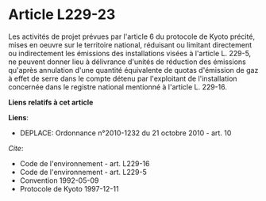 # Article L229-23

Les activités de projet prévues par l'article 6 du protocole de Kyoto précité, mises en oeuvre sur le territoire national,
réduisant ou limitant directement ou indirectement les émissions des installations visées à l'article L. 229-5, ne peuvent
donner lieu à délivrance d'unités de réduction des émissions qu'après annulation d'une quantité équivalente de quotas
d'émission de gaz à effet de serre dans le compte détenu par l'exploitant de l'installation concernée dans le registre
national mentionné à l'article L. 229-16.

**Liens relatifs à cet article**

**Liens**:

  - DEPLACE: Ordonnance n°2010-1232 du 21 octobre 2010 - art. 10

_Cite_:

  - Code de l'environnement - art. L229-16
  - Code de l'environnement - art. L229-5
  - Convention 1992-05-09
  - Protocole de Kyoto 1997-12-11

